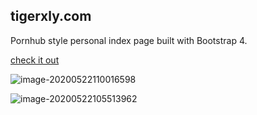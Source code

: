 ## tigerxly.com

Pornhub style personal index page built with Bootstrap 4.

[check it out](https://www.tigerxly.com)

![image-20200522110016598](C:%5CUsers%5Ctiger%5CAppData%5CRoaming%5CTypora%5Ctypora-user-images%5Cimage-20200522110016598.png)

![image-20200522105513962](C:%5CUsers%5Ctiger%5CAppData%5CRoaming%5CTypora%5Ctypora-user-images%5Cimage-20200522105513962.png)